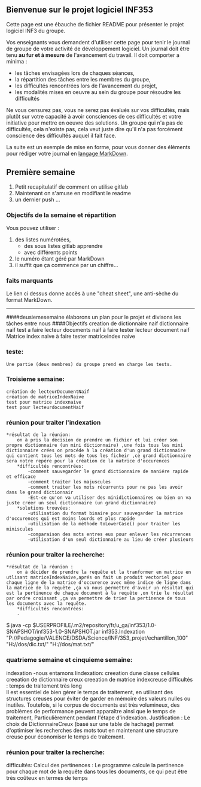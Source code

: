 ## Bienvenue sur le projet logiciel INF353

Cette page est une ébauche de fichier README pour présenter le projet logiciel INF3 du groupe.

Vos enseignants vous demandent d'utiliser cette page pour tenir le journal de groupe de votre activité de développement logiciel. 
Un journal doit être tenu **au fur et à mesure** de l'avancement du travail. Il doit comporter a minima :

* les tâches envisagées lors de chaques séances, 
* la répartition des tâches entre les membres du groupe, 
* les difficultés rencontrées lors de l'avancement du projet,
* les modalités mises en oeuvre au sein du groupe pour résoudre les difficultés

Ne vous censurez pas, vous ne serez pas évalués sur vos difficultés, mais plutôt sur votre capacité à avoir consciences de ces difficultés et votre initiative pour mettre en oeuvre des solutions. Un groupe qui n'a pas de difficultés, cela n'existe pas, cela veut juste dire qu'il n'a pas forcément conscience des difficultés auquel il fait face.

La suite est un exemple de mise en forme, pour vous donner des éléments pour rédiger votre journal en [langage MarkDown](https://github.com/adam-p/markdown-here/wiki/Markdown-Cheatsheet).

## Première semaine
1. Petit recapitulatif de comment on  utilise gitlab 
2. Maintenant on s'amuse en modifiant le readme 
3. un dernier push ... 
 



### Objectifs de la semaine et répartition

Vous pouvez utiliser :

1. des listes numérotées, 
    * des sous listes gitlab apprendre 
    * avec différents points
1. le numéro étant géré par MarkDown
2. il suffit que ça commence par un chiffre...

### faits marquants

Le lien ci dessus donne accès à une "cheat sheet", une anti-sèche du format MarkDown.

-------




  ####deusiemesemaine 
    élaborons un plan pour le projet et divisons les tâches entre nous                                                                                                                     ####Objectifs
    creation de dictionnaire naif
    dictionnaire naif test a faire
    lecteur documents naif à faire 
    tester lecteur document naif
    Matrice index naive à faire
    tester matriceindex naive
### teste:
    
    Une partie (deux membres) du groupe prend en charge les tests.

### Troisieme semaine:

    création de lecteurDocumentNaif
    création de matriceIndexNaive
    test pour matrice indexnaive
    test pour lecteurdocumentNaif
### réunion pour traiter l'indexation 
    *résultat de la réunion:
        on à pris la décision de prendre un fichier et lui créer son propre dictionnaire (un mini dictionnaire) ,une fois tous les mini dictionnaire crées on procéde à la création d'un grand dictionnaire qui contient tous les mots de tous les ficheir ,ce grand dictionnaire sera notre repére pour la création de la matrice d'occurences
        *difficultés rencontrées:
            -comment sauvegarder le grand dictionnaire de maniére rapide et efficace
            -comment traiter les majuscules 
            -comment traiter les mots récurrents pour ne pas les avoir dans le grand dictionnair
            -Est-ce qu'on va utiliser des minidictionnaires ou bien on va juste créer un seul dictionnaire (un grand dictionnaire)
        *solutions trouvées:
            -utilisation du format binaire pour sauvegarder la matrice d'occurences qui est moins lourds et plus rapide
            -utilisation de la méthode toLowerCase() pour traiter les miniscules
            -comparaison des mots entres eux pour enlever les récurrences
            -utilisation d'un seul dictionnaire au lieu de créer plusieurs

### réunion pour traiter la recherche:
    *résultat de la réunion :
        on à décider de prendre la requête et la tranformer en matrice en utlisant matriceIndexNaive,aprés on fait un produit vectoriel pour chaque ligne de la matrice d'occurence avec même indice de ligne dans la matrice de la requête ,ça va nous permettre d'avoir un résultat qui est la pertinence de chaque document à la requête ,on trie le résultat par ordre croissant ,ça va permettre de trier la pertinence de tous les documents avec la requête.
        *difficultés rencontrées:
        -
$ java -cp $USERPROFILE/.m2/repository/fr/u_ga/inf353/1.0-SNAPSHOT/inf353-1.0-SNAPSHOT.jar inf353.Indexation  "P://Pedagogie/VALENCE/DSDA/Science/INF/353_projet/echantillon_100" "H://dos/dic.txt/" "H://dos/mat.txt/"

### quatrieme semaine et cinquieme semaine:
indexation
   -nous entamons lindexation:
   creeation dune classe cellules
   creeation de dictionnaire creux
   creeation de matrice indexcreuse
difficultés :
    temps de traitement très long   
    Il est essentiel de bien gérer le temps de traitement, en utilisant des structures creuses pour éviter de garder   en mémoire des valeurs nulles ou inutiles. Toutefois, si le corpus de documents est très volumineux, des problèmes de performance peuvent apparaître ainsi que le temps de traitement, Particulièrement pendant l'étape d'indexation.
Justification :
    Le choix de DictionnaireCreux (basé sur une table de hachage) permet d'optimiser les recherches des mots tout en maintenant une structure creuse pour économiser le temps de traitement. 

### réunion pour traiter la recherche:
difficultés:
  Calcul des pertinences : Le programme calcule la pertinence pour chaque mot de la requête dans tous les documents, ce qui peut être très coûteux en termes de temps


